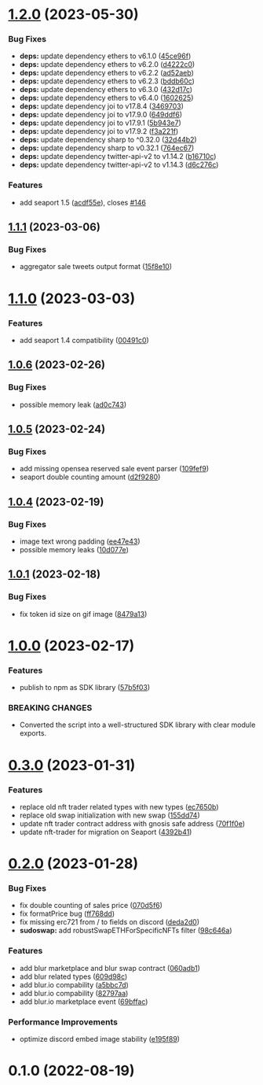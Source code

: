 # [1.2.0](https://github.com/kenryu42/ethereum-nft-sales-bot/compare/v1.1.1...v1.2.0) (2023-05-30)


### Bug Fixes

* **deps:** update dependency ethers to v6.1.0 ([45ce96f](https://github.com/kenryu42/ethereum-nft-sales-bot/commit/45ce96fd09c2410eed0e0f50511658880cfc87f9))
* **deps:** update dependency ethers to v6.2.0 ([d4222c0](https://github.com/kenryu42/ethereum-nft-sales-bot/commit/d4222c0be4ac9a5439d7cfaa05ea9fc532c81d54))
* **deps:** update dependency ethers to v6.2.2 ([ad52aeb](https://github.com/kenryu42/ethereum-nft-sales-bot/commit/ad52aeb656bd87465e7d4697785265c091b487f9))
* **deps:** update dependency ethers to v6.2.3 ([bddb60c](https://github.com/kenryu42/ethereum-nft-sales-bot/commit/bddb60c3fbe18973c7d0497bbd1c54902c9945cb))
* **deps:** update dependency ethers to v6.3.0 ([432d17c](https://github.com/kenryu42/ethereum-nft-sales-bot/commit/432d17cf9b51adee0d7811ca353c43b24019c231))
* **deps:** update dependency ethers to v6.4.0 ([1602625](https://github.com/kenryu42/ethereum-nft-sales-bot/commit/160262512a97e811d4ff8fbcccde1bd4c4619259))
* **deps:** update dependency joi to v17.8.4 ([3469703](https://github.com/kenryu42/ethereum-nft-sales-bot/commit/3469703590bedd8a0306f241ce4b2b69747fed4b))
* **deps:** update dependency joi to v17.9.0 ([649ddf6](https://github.com/kenryu42/ethereum-nft-sales-bot/commit/649ddf607a5051588f994a6b74fd340c4186576b))
* **deps:** update dependency joi to v17.9.1 ([5b943e7](https://github.com/kenryu42/ethereum-nft-sales-bot/commit/5b943e72388ffb3da3102f888439c20bb12c0174))
* **deps:** update dependency joi to v17.9.2 ([f3a221f](https://github.com/kenryu42/ethereum-nft-sales-bot/commit/f3a221f3b100db7e2bed9cf03a4069f88c576735))
* **deps:** update dependency sharp to ^0.32.0 ([32d44b2](https://github.com/kenryu42/ethereum-nft-sales-bot/commit/32d44b2e4c14c5226389856f48d91bcab962d4ba))
* **deps:** update dependency sharp to v0.32.1 ([764ec67](https://github.com/kenryu42/ethereum-nft-sales-bot/commit/764ec67a321df731630e8fa998dec3c0c5b5542b))
* **deps:** update dependency twitter-api-v2 to v1.14.2 ([b16710c](https://github.com/kenryu42/ethereum-nft-sales-bot/commit/b16710c1ede22976ef5753b4b9f5a67040e4dade))
* **deps:** update dependency twitter-api-v2 to v1.14.3 ([d6c276c](https://github.com/kenryu42/ethereum-nft-sales-bot/commit/d6c276c0f7c56778008369f8a5f9957582fc2cbd))


### Features

* add seaport 1.5 ([acdf55e](https://github.com/kenryu42/ethereum-nft-sales-bot/commit/acdf55e012151e50f4c43c2017baaaf59d92713c)), closes [#146](https://github.com/kenryu42/ethereum-nft-sales-bot/issues/146)

## [1.1.1](https://github.com/kenryu42/ethereum-nft-sales-bot/compare/v1.1.0...v1.1.1) (2023-03-06)


### Bug Fixes

* aggregator sale tweets output format ([15f8e10](https://github.com/kenryu42/ethereum-nft-sales-bot/commit/15f8e10ac46d9e7a71459ab2b7e0f96bca1e8903))

# [1.1.0](https://github.com/kenryu42/ethereum-nft-sales-bot/compare/v1.0.6...v1.1.0) (2023-03-03)


### Features

* add seaport 1.4 compatibility ([00491c0](https://github.com/kenryu42/ethereum-nft-sales-bot/commit/00491c0db0fc31ef8a01d1e11f5c310ca6b62a64))

## [1.0.6](https://github.com/kenryu42/ethereum-nft-sales-bot/compare/v1.0.5...v1.0.6) (2023-02-26)


### Bug Fixes

* possible memory leak ([ad0c743](https://github.com/kenryu42/ethereum-nft-sales-bot/commit/ad0c743f9d810f2f9e428f7d26479812d675102a))

## [1.0.5](https://github.com/kenryu42/ethereum-nft-sales-bot/compare/v1.0.4...v1.0.5) (2023-02-24)


### Bug Fixes

* add missing opensea reserved sale event parser ([109fef9](https://github.com/kenryu42/ethereum-nft-sales-bot/commit/109fef94717a5f832f9c274d77e0398515030dfb))
* seaport double counting amount ([d2f9280](https://github.com/kenryu42/ethereum-nft-sales-bot/commit/d2f9280cb5129a64635af709d6a6eafa0c5b9b50))

## [1.0.4](https://github.com/kenryu42/ethereum-nft-sales-bot/compare/v1.0.3...v1.0.4) (2023-02-19)


### Bug Fixes

* image text wrong padding ([ee47e43](https://github.com/kenryu42/ethereum-nft-sales-bot/commit/ee47e43b044e5a750719a39d26c00279eb6e80ba))
* possible memory leaks ([10d077e](https://github.com/kenryu42/ethereum-nft-sales-bot/commit/10d077e905e11ea275dc2b9fdb0e764a5a78249b))

## [1.0.1](https://github.com/kenryu42/ethereum-nft-sales-bot/compare/v1.0.0...v1.0.1) (2023-02-18)

### Bug Fixes

-   fix token id size on gif image ([8479a13](https://github.com/kenryu42/ethereum-nft-sales-bot/commit/8479a1318b55d66e272966d25226d276b893f021))

# [1.0.0](https://github.com/kenryu42/ethereum-nft-sales-bot/compare/v0.3.0...v1.0.0) (2023-02-17)

### Features

-   publish to npm as SDK library ([57b5f03](https://github.com/kenryu42/ethereum-nft-sales-bot/commit/57b5f03acd2587f8bab5bd0ff959487a2d468512))

### BREAKING CHANGES

-   Converted the script into a well-structured SDK library with clear module exports.

# [0.3.0](https://github.com/kenryu42/ethereum-nft-sales-bot/compare/v0.2.0...v0.3.0) (2023-01-31)

### Features

-   replace old nft trader related types with new types ([ec7650b](https://github.com/kenryu42/ethereum-nft-sales-bot/commit/ec7650b3caf5ea2e66991d97872b676151cc5858))
-   replace old swap initialization with new swap ([155dd74](https://github.com/kenryu42/ethereum-nft-sales-bot/commit/155dd742167f04862c4524db14b4f3f3a72ac612))
-   update nft trader contract address with gnosis safe address ([70f1f0e](https://github.com/kenryu42/ethereum-nft-sales-bot/commit/70f1f0e99a304c90dbbd47a54777bd4d3f41444c))
-   update nft-trader for migration on Seaport ([4392b41](https://github.com/kenryu42/ethereum-nft-sales-bot/commit/4392b4171d298a883285fe4d0b7d14a2209a840c))

# [0.2.0](https://github.com/kenryu42/ethereum-nft-sales-bot/compare/v0.1.0...v0.2.0) (2023-01-28)

### Bug Fixes

-   fix double counting of sales price ([070d5f6](https://github.com/kenryu42/ethereum-nft-sales-bot/commit/070d5f68c619536396444416d69b16a59e76e93f))
-   fix formatPrice bug ([ff768dd](https://github.com/kenryu42/ethereum-nft-sales-bot/commit/ff768ddb963c188c4e4ba28664baac8c5d0eb0e5))
-   fix missing erc721 from / to fields on discord ([deda2d0](https://github.com/kenryu42/ethereum-nft-sales-bot/commit/deda2d052826dc5c73704137dcae262f4f3bdfc5))
-   **sudoswap:** add robustSwapETHForSpecificNFTs filter ([98c646a](https://github.com/kenryu42/ethereum-nft-sales-bot/commit/98c646a5e35d60397dcadccad579e12627da5bc1))

### Features

-   add blur marketplace and blur swap contract ([060adb1](https://github.com/kenryu42/ethereum-nft-sales-bot/commit/060adb1b5e80186cfa88379b03d5048a09e05f48))
-   add blur related types ([609d98c](https://github.com/kenryu42/ethereum-nft-sales-bot/commit/609d98c6161e32e9312964cb90b31b13b5a501ed))
-   add blur.io compability ([a5bbc7d](https://github.com/kenryu42/ethereum-nft-sales-bot/commit/a5bbc7dd4256d97aeee27a95ddbdc1b2312017d2))
-   add blur.io compability ([82797aa](https://github.com/kenryu42/ethereum-nft-sales-bot/commit/82797aa3434f0af4974ff55a5c8c447776a6d15a))
-   add blur.io marketplace event ([69bffac](https://github.com/kenryu42/ethereum-nft-sales-bot/commit/69bffac9ffb5cf15e4c2fb6af92a456f5a18adb2))

### Performance Improvements

-   optimize discord embed image stability ([e195f89](https://github.com/kenryu42/ethereum-nft-sales-bot/commit/e195f89f960d56259fc89b483df9e83dfcd5b5f0))

# 0.1.0 (2022-08-19)
